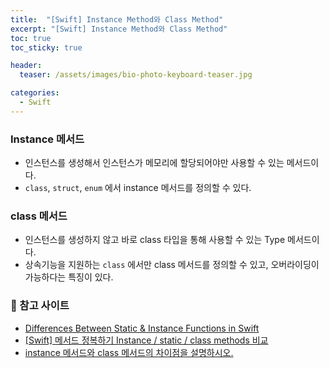 ```yaml
---
title:  "[Swift] Instance Method와 Class Method"
excerpt: "[Swift] Instance Method와 Class Method"
toc: true
toc_sticky: true

header:
  teaser: /assets/images/bio-photo-keyboard-teaser.jpg

categories:
  - Swift
---
```


### Instance 메서드
- 인스턴스를 생성해서 인스턴스가 메모리에 할당되어야만 사용할 수 있는 메서드이다.
- `class`, `struct`, `enum` 에서 instance 메서드를 정의할 수 있다.

### class 메서드
- 인스턴스를 생성하지 않고 바로 class 타입을 통해 사용할 수 있는 Type 메서드이다.
- 상속기능을 지원하는 `class` 에서만 class 메서드를 정의할 수 있고, 오버라이딩이 가능하다는 특징이 있다.

### 📝 참고 사이트
- [Differences Between Static & Instance Functions in Swift](https://www.kodeco.com/books/swift-cookbook/v1.0/chapters/2-differences-between-static-instance-functions-in-swift)
- [[Swift] 메서드 정복하기 Instance / static / class methods 비교](https://hongssup.tistory.com/338)
- [instance 메서드와 class 메서드의 차이점을 설명하시오.](https://velog.io/@hayeon/instance-%EB%A9%94%EC%84%9C%EB%93%9C%EC%99%80-class-%EB%A9%94%EC%84%9C%EB%93%9C%EC%9D%98-%EC%B0%A8%EC%9D%B4%EC%A0%90%EC%9D%84-%EC%84%A4%EB%AA%85%ED%95%98%EC%8B%9C%EC%98%A4)
